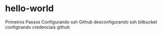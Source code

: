 # hello-world
Primeiros Passos
Configurando ssh Github
desconfigurando ssh bitbucket
configirando credenciais github
